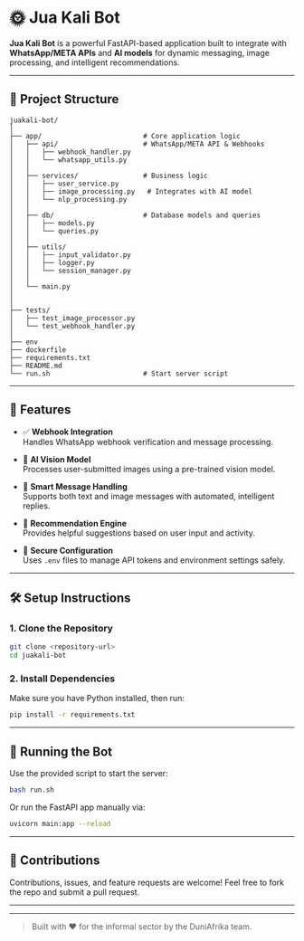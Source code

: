# 🌞 Jua Kali Bot

**Jua Kali Bot** is a powerful FastAPI-based application built to integrate with **WhatsApp/META APIs** and **AI models** for dynamic messaging, image processing, and intelligent recommendations.

---

## 📁 Project Structure

```
juakali-bot/
│
├── app/                         # Core application logic
│   ├── api/                     # WhatsApp/META API & Webhooks
│   │   ├── webhook_handler.py
│   │   └── whatsapp_utils.py
│   │
│   ├── services/                # Business logic
│   │   ├── user_service.py
│   │   ├── image_processing.py   # Integrates with AI model
│   │   └── nlp_processing.py
│   │
│   ├── db/                      # Database models and queries
│   │   ├── models.py
│   │   └── queries.py
│   │
│   ├── utils/                   
│   │   ├── input_validator.py
│   │   ├── logger.py
│   │   └── session_manager.py
│   │
│   └── main.py                
│
│
├── tests/                       
│   ├── test_image_processor.py
│   └── test_webhook_handler.py
│
├── env
├── dockerfile
├── requirements.txt             
├── README.md                    
└── run.sh                       # Start server script
```

---

## 🚀 Features

- ✅ **Webhook Integration**  
  Handles WhatsApp webhook verification and message processing.

- 🧠 **AI Vision Model**  
  Processes user-submitted images using a pre-trained vision model.

- 💬 **Smart Message Handling**  
  Supports both text and image messages with automated, intelligent replies.

- 🎯 **Recommendation Engine**  
  Provides helpful suggestions based on user input and activity.

- 🔐 **Secure Configuration**  
  Uses `.env` files to manage API tokens and environment settings safely.

---

## 🛠️ Setup Instructions

### 1. Clone the Repository

```bash
git clone <repository-url>
cd juakali-bot
```

### 2. Install Dependencies

Make sure you have Python installed, then run:

```bash
pip install -r requirements.txt
```

---

## 🧪 Running the Bot

Use the provided script to start the server:

```bash
bash run.sh
```

Or run the FastAPI app manually via:

```bash
uvicorn main:app --reload
```

---

## 🤝 Contributions

Contributions, issues, and feature requests are welcome! Feel free to fork the repo and submit a pull request.

---


---

> Built with ❤️  for the informal sector by the DuniAfrika team.
